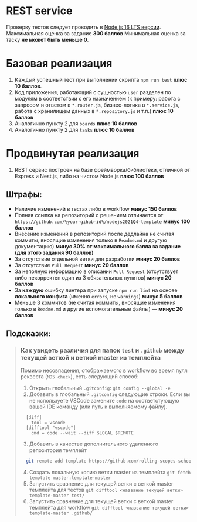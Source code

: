 # REST service

Проверку тестов следует проводить в [Node.js 16 LTS версии](https://nodejs.org/en/).
Максимальная оценка за задание **300 баллов**
Минимальная оценка за таску **не может быть меньше 0**.

# Базовая реализация
1. Каждый успешный тест при выполнении скрипта `npm run test` **плюс 10 баллов**.
2. Код приложения, работающий с сущностью `user` разделен по модулям в соответствии с его назначением (к примеру: работа с запросом и ответом в `*.router.js`, бизнес-логика в `*.service.js`, работа с хранилищем данных в `*.repository.js` и т.п.) **плюс 10 баллов**
4. Аналогично пункту 2 для `boards` **плюс 10 баллов**
5. Аналогично пункту 2 для `tasks` **плюс 10 баллов**

# Продвинутая реализация
1. REST сервис построен на базе фреймворка/библиотеки, отличной от Express и Nest.js, либо на чистом Node.js **плюс 100 баллов**

## Штрафы:
* Наличие изменений в тестах либо в workflow **минус 150 баллов**
* Полная ссылка на репозиторий с решением отличается от `https://github.com/%your-gihub-id%/nodejs2021Q4-template` **минус 100 баллов**
* Внесение изменений в репозиторий после дедлайна не считая коммиты, вносящие изменения только в `Readme.md` и другую документацию) **минус 30% от максимального балла за задание (для этого задания 90 баллов)**
* За отсутствие отдельной ветки для разработки **минус 20 баллов**
* За отсутствие `Pull Request` **минус 20 баллов**
* За неполную информацию в описании `Pull Request` (отсутствует либо некорректен один из 3 обязательных пунктов) **минус 20 баллов**
* За **каждую** ошибку линтера при запуске `npm run lint` на основе **локального конфига** (именно `errors`, не `warnings`) **минус 5 баллов** 
* Меньше 3 коммитов (не считая коммиты, вносящие изменения только в `Readme.md` и другие вспомогательные файлы) — **минус 20 баллов**

## Подсказки:

> ### **Как увидеть различия для папок `test` и `.github` между текущей веткой и веткой master из темплейта**
>  Помимо несовпадения, отображаемого в workflow во время пулл реквеста (`MD5 check`), есть следующий способ:
>  1. Открыть глобальный `.gitconfig`:
>    `git config --global -e`
>  2. Добавить в глобальный `.gitconfig` следующие строки. Если вы не используете VSCode замените `code` на соответстующую вашей IDE команду (или путь к выполняемому файлу).
>    ```
>      [diff]
>        tool = vscode
>      [difftool "vscode"]
>        cmd = code --wait --diff $LOCAL $REMOTE
>    ```
>  3. Добавить в качестве дополнительного удаленного репозитория темплейт
>    ```bash
>      git remote add template https://github.com/rolling-scopes-school/nodejs-course-template.git
>    ```
>  4. Создать локальную копию ветки master из темплейта
>     `git fetch template master:template-master`
>  5. Запустить сравнение для текущей ветки с веткой master темплейта для тестов
>    `git difftool <название текущей ветки> template-master test/`
>  5. Запустить сравнение для текущей ветки с веткой master темплейта для workflow
>    `git difftool <название текущей ветки> template-master .github/`